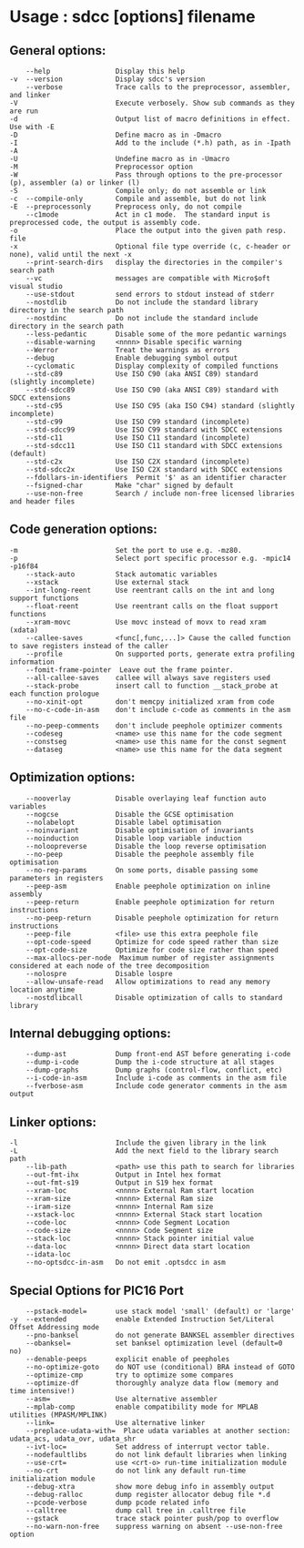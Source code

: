 

# Usage : sdcc [options] filename

## General options:
        --help                Display this help
    -v  --version             Display sdcc's version
        --verbose             Trace calls to the preprocessor, assembler, and linker
    -V                        Execute verbosely. Show sub commands as they are run
    -d                        Output list of macro definitions in effect. Use with -E
    -D                        Define macro as in -Dmacro
    -I                        Add to the include (*.h) path, as in -Ipath
    -A                        
    -U                        Undefine macro as in -Umacro
    -M                        Preprocessor option
    -W                        Pass through options to the pre-processor (p), assembler (a) or linker (l)
    -S                        Compile only; do not assemble or link
    -c  --compile-only        Compile and assemble, but do not link
    -E  --preprocessonly      Preprocess only, do not compile
        --c1mode              Act in c1 mode.  The standard input is preprocessed code, the output is assembly code.
    -o                        Place the output into the given path resp. file
    -x                        Optional file type override (c, c-header or none), valid until the next -x
        --print-search-dirs   display the directories in the compiler's search path
        --vc                  messages are compatible with Micro$oft visual studio
        --use-stdout          send errors to stdout instead of stderr
        --nostdlib            Do not include the standard library directory in the search path
        --nostdinc            Do not include the standard include directory in the search path
        --less-pedantic       Disable some of the more pedantic warnings
        --disable-warning     <nnnn> Disable specific warning
        --Werror              Treat the warnings as errors
        --debug               Enable debugging symbol output
        --cyclomatic          Display complexity of compiled functions
        --std-c89             Use ISO C90 (aka ANSI C89) standard (slightly incomplete)
        --std-sdcc89          Use ISO C90 (aka ANSI C89) standard with SDCC extensions
        --std-c95             Use ISO C95 (aka ISO C94) standard (slightly incomplete)
        --std-c99             Use ISO C99 standard (incomplete)
        --std-sdcc99          Use ISO C99 standard with SDCC extensions
        --std-c11             Use ISO C11 standard (incomplete)
        --std-sdcc11          Use ISO C11 standard with SDCC extensions (default)
        --std-c2x             Use ISO C2X standard (incomplete)
        --std-sdcc2x          Use ISO C2X standard with SDCC extensions
        --fdollars-in-identifiers  Permit '$' as an identifier character
        --fsigned-char        Make "char" signed by default
        --use-non-free        Search / include non-free licensed libraries and header files

## Code generation options:
    -m                        Set the port to use e.g. -mz80.
    -p                        Select port specific processor e.g. -mpic14 -p16f84
        --stack-auto          Stack automatic variables
        --xstack              Use external stack
        --int-long-reent      Use reentrant calls on the int and long support functions
        --float-reent         Use reentrant calls on the float support functions
        --xram-movc           Use movc instead of movx to read xram (xdata)
        --callee-saves        <func[,func,...]> Cause the called function to save registers instead of the caller
        --profile             On supported ports, generate extra profiling information
        --fomit-frame-pointer  Leave out the frame pointer.
        --all-callee-saves    callee will always save registers used
        --stack-probe         insert call to function __stack_probe at each function prologue
        --no-xinit-opt        don't memcpy initialized xram from code
        --no-c-code-in-asm    don't include c-code as comments in the asm file
        --no-peep-comments    don't include peephole optimizer comments
        --codeseg             <name> use this name for the code segment
        --constseg            <name> use this name for the const segment
        --dataseg             <name> use this name for the data segment

## Optimization options:
        --nooverlay           Disable overlaying leaf function auto variables
        --nogcse              Disable the GCSE optimisation
        --nolabelopt          Disable label optimisation
        --noinvariant         Disable optimisation of invariants
        --noinduction         Disable loop variable induction
        --noloopreverse       Disable the loop reverse optimisation
        --no-peep             Disable the peephole assembly file optimisation
        --no-reg-params       On some ports, disable passing some parameters in registers
        --peep-asm            Enable peephole optimization on inline assembly
        --peep-return         Enable peephole optimization for return instructions
        --no-peep-return      Disable peephole optimization for return instructions
        --peep-file           <file> use this extra peephole file
        --opt-code-speed      Optimize for code speed rather than size
        --opt-code-size       Optimize for code size rather than speed
        --max-allocs-per-node  Maximum number of register assignments considered at each node of the tree decomposition
        --nolospre            Disable lospre
        --allow-unsafe-read   Allow optimizations to read any memory location anytime
        --nostdlibcall        Disable optimization of calls to standard library

## Internal debugging options:
        --dump-ast            Dump front-end AST before generating i-code
        --dump-i-code         Dump the i-code structure at all stages
        --dump-graphs         Dump graphs (control-flow, conflict, etc)
        --i-code-in-asm       Include i-code as comments in the asm file
        --fverbose-asm        Include code generator comments in the asm output

## Linker options:
    -l                        Include the given library in the link
    -L                        Add the next field to the library search path
        --lib-path            <path> use this path to search for libraries
        --out-fmt-ihx         Output in Intel hex format
        --out-fmt-s19         Output in S19 hex format
        --xram-loc            <nnnn> External Ram start location
        --xram-size           <nnnn> External Ram size
        --iram-size           <nnnn> Internal Ram size
        --xstack-loc          <nnnn> External Stack start location
        --code-loc            <nnnn> Code Segment Location
        --code-size           <nnnn> Code Segment size
        --stack-loc           <nnnn> Stack pointer initial value
        --data-loc            <nnnn> Direct data start location
        --idata-loc           
        --no-optsdcc-in-asm   Do not emit .optsdcc in asm

## Special Options for PIC16 Port
        --pstack-model=       use stack model 'small' (default) or 'large'
    -y  --extended            enable Extended Instruction Set/Literal Offset Addressing mode
        --pno-banksel         do not generate BANKSEL assembler directives
        --obanksel=           set banksel optimization level (default=0 no)
        --denable-peeps       explicit enable of peepholes
        --no-optimize-goto    do NOT use (conditional) BRA instead of GOTO
        --optimize-cmp        try to optimize some compares
        --optimize-df         thoroughly analyze data flow (memory and time intensive!)
        --asm=                Use alternative assembler
        --mplab-comp          enable compatibility mode for MPLAB utilities (MPASM/MPLINK)
        --link=               Use alternative linker
        --preplace-udata-with=  Place udata variables at another section: udata_acs, udata_ovr, udata_shr
        --ivt-loc=            Set address of interrupt vector table.
        --nodefaultlibs       do not link default libraries when linking
        --use-crt=            use <crt-o> run-time initialization module
        --no-crt              do not link any default run-time initialization module
        --debug-xtra          show more debug info in assembly output
        --debug-ralloc        dump register allocator debug file *.d
        --pcode-verbose       dump pcode related info
        --calltree            dump call tree in .calltree file
        --gstack              trace stack pointer push/pop to overflow
        --no-warn-non-free    suppress warning on absent --use-non-free option
